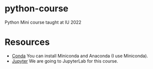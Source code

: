# python-course
Python Mini course taught at IU 2022


# Resources
* [Conda](https://docs.conda.io/en/latest/)  You can install Miniconda and Anaconda (I use Miniconda).
* [Jupyter](https://jupyter.org)  We are going to JupyterLab for this course.
